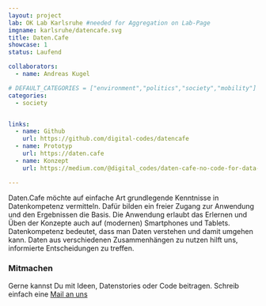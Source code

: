 ```yaml
---
layout: project
lab: OK Lab Karlsruhe #needed for Aggregation on Lab-Page
imgname: karlsruhe/datencafe.svg
title: Daten.Cafe
showcase: 1
status: Laufend

collaborators:
  - name: Andreas Kugel

# DEFAULT_CATEGORIES = ["environment","politics","society","mobility"]
categories:
  - society


links:
  - name: Github
    url: https://github.com/digital-codes/datencafe
  - name: Prototyp
    url: https://daten.cafe
  - name: Konzept
    url: https://medium.com/@digital_codes/daten-cafe-no-code-for-data-literacy-c08201b7f181

---
```



Daten.Cafe möchte auf einfache Art grundlegende Kenntnisse in Datenkompetenz vermitteln. Dafür bilden ein freier Zugang zur Anwendung und den Ergebnissen die Basis. Die Anwendung erlaubt das Erlernen und Üben der Konzepte auch auf (modernen) Smartphones und Tablets. Datenkompetenz bedeutet, dass man Daten verstehen und damit umgehen kann. Daten aus verschiedenen Zusammenhängen zu nutzen hilft uns, informierte Entscheidungen zu treffen. 

### Mitmachen
Gerne kannst Du mit Ideen, Datenstories oder Code beitragen. Schreib einfach eine [Mail an uns](mailto:info@daten.cafe)

